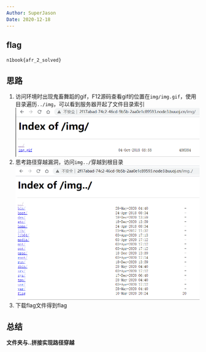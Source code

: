```yaml
---
Author: SuperJason
Date: 2020-12-18
---
```


## flag
`n1book{afr_2_solved}`

## 思路
1. 访问环境时出现鬼畜舞蹈的gif，F12源码查看gif的位置在`img/img.gif`，使用目录遍历`../img`，可以看到服务器开起了文件目录索引
![](./images/afr2-1.png)
2. 思考路径穿越漏洞，访问`img../`穿越到根目录
![](./images/afr2-2.png)
3. 下载flag文件得到flag
## 总结
**文件夹与..拼接实现路径穿越**